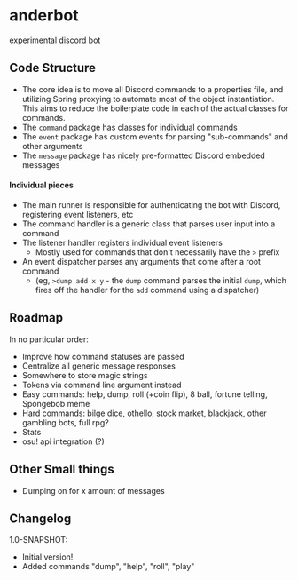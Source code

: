 # anderbot
experimental discord bot

## Code Structure
- The core idea is to move all Discord commands to a properties file, and utilizing Spring proxying to automate most of the object instantiation. This aims to reduce the boilerplate code in each of the actual classes for commands.
- The `command` package has classes for individual commands
- The `event` package has custom events for parsing "sub-commands" and other arguments
- The `message` package has nicely pre-formatted Discord embedded messages 
#### Individual pieces
- The main runner is responsible for authenticating the bot with Discord, registering event listeners, etc
- The command handler is a generic class that parses user input into a command
- The listener handler registers individual event listeners
  - Mostly used for commands that don't necessarily have the `>` prefix
- An event dispatcher parses any arguments that come after a root command
  - (eg, `>dump add x y` - the `dump` command parses the initial `dump`, which fires off the handler for the `add` command using a dispatcher)
   

## Roadmap
In no particular order:
- Improve how command statuses are passed
- Centralize all generic message responses
- Somewhere to store magic strings
- Tokens via command line argument instead
- Easy commands: help, dump, roll (+coin flip), 8 ball, fortune telling, Spongebob meme
- Hard commands: bilge dice, othello, stock market, blackjack, other gambling bots, full rpg?
- Stats
- osu! api integration (?)

## Other Small things
- Dumping on for x amount of messages

## Changelog
1.0-SNAPSHOT:
 - Initial version!
 - Added commands "dump", "help", "roll", "play"